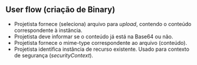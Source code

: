 ## User flow (criação de Binary)

- Projetista fornece (seleciona) arquivo para _upload_, contendo o conteúdo correspondente à instância.
- Projetista deve informar se o conteúdo já está na Base64 ou não.
- Projetista fornece o mime-type correspondente ao arquivo (conteúdo).
- Projetista identifica instância de recurso existente. Usado para contexto de segurança (_securityContext_). 
